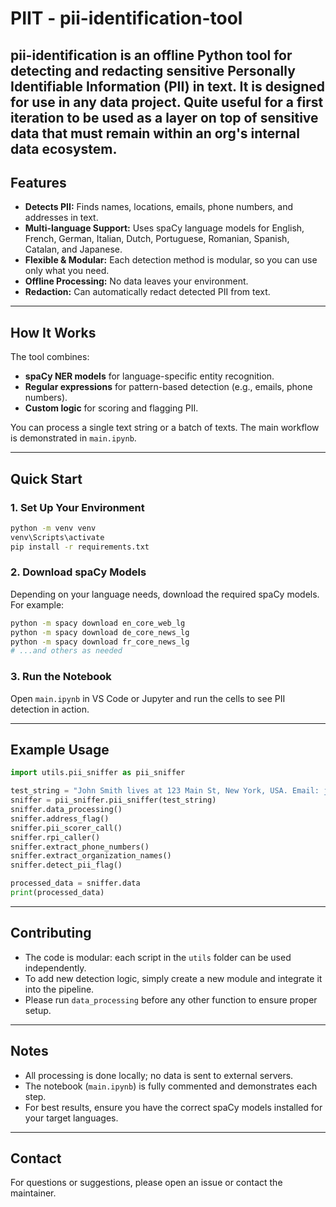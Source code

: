 # PIIT - pii-identification-tool

**pii-identification** is an offline Python tool for detecting and redacting sensitive Personally Identifiable Information (PII) in text. It is designed for use in any data project. Quite useful for a first iteration to be used as a layer on top of sensitive data that must remain within an org's internal data ecosystem.
---

## Features

- **Detects PII:** Finds names, locations, emails, phone numbers, and addresses in text.
- **Multi-language Support:** Uses spaCy language models for English, French, German, Italian, Dutch, Portuguese, Romanian, Spanish, Catalan, and Japanese.
- **Flexible & Modular:** Each detection method is modular, so you can use only what you need.
- **Offline Processing:** No data leaves your environment.
- **Redaction:** Can automatically redact detected PII from text.

---

## How It Works

The tool combines:
- **spaCy NER models** for language-specific entity recognition.
- **Regular expressions** for pattern-based detection (e.g., emails, phone numbers).
- **Custom logic** for scoring and flagging PII.

You can process a single text string or a batch of texts. The main workflow is demonstrated in `main.ipynb`.

---

## Quick Start

### 1. Set Up Your Environment

```sh
python -m venv venv
venv\Scripts\activate
pip install -r requirements.txt
```

### 2. Download spaCy Models

Depending on your language needs, download the required spaCy models. For example:

```sh
python -m spacy download en_core_web_lg
python -m spacy download de_core_news_lg
python -m spacy download fr_core_news_lg
# ...and others as needed
```

### 3. Run the Notebook

Open `main.ipynb` in VS Code or Jupyter and run the cells to see PII detection in action.

---

## Example Usage

```python
import utils.pii_sniffer as pii_sniffer

test_string = "John Smith lives at 123 Main St, New York, USA. Email: john.smith@example.com ph 123939402"
sniffer = pii_sniffer.pii_sniffer(test_string)
sniffer.data_processing()
sniffer.address_flag()
sniffer.pii_scorer_call()
sniffer.rpi_caller()
sniffer.extract_phone_numbers()
sniffer.extract_organization_names()
sniffer.detect_pii_flag()

processed_data = sniffer.data
print(processed_data)
```

---

## Contributing

- The code is modular: each script in the `utils` folder can be used independently.
- To add new detection logic, simply create a new module and integrate it into the pipeline.
- Please run `data_processing` before any other function to ensure proper setup.

---

## Notes

- All processing is done locally; no data is sent to external servers.
- The notebook (`main.ipynb`) is fully commented and demonstrates each step.
- For best results, ensure you have the correct spaCy models installed for your target languages.

---

## Contact

For questions or suggestions, please open an issue or contact the maintainer.
